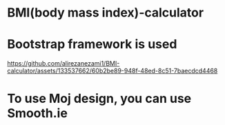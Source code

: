 # BMI(body mass index)-calculator

# Bootstrap framework is used


https://github.com/alirezanezami1/BMI-calculator/assets/133537662/60b2be89-948f-48ed-8c51-7baecdcd4468

# To use Moj design, you can use Smooth.ie




